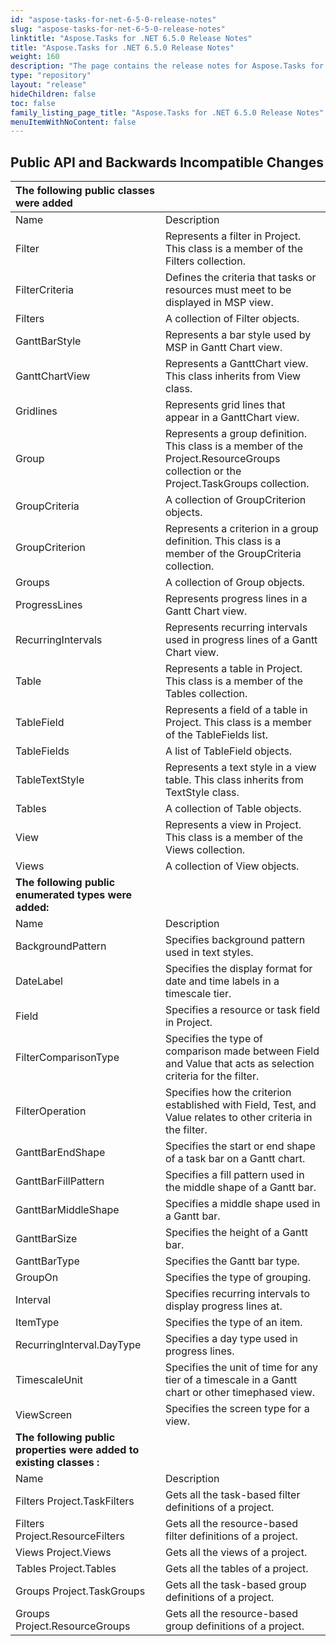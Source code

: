 ```yaml
---
id: "aspose-tasks-for-net-6-5-0-release-notes"
slug: "aspose-tasks-for-net-6-5-0-release-notes"
linktitle: "Aspose.Tasks for .NET 6.5.0 Release Notes"
title: "Aspose.Tasks for .NET 6.5.0 Release Notes"
weight: 160
description: "The page contains the release notes for Aspose.Tasks for .NET 6.5.0."
type: "repository"
layout: "release"
hideChildren: false
toc: false
family_listing_page_title: "Aspose.Tasks for .NET 6.5.0 Release Notes"
menuItemWithNoContent: false
---
```


## **Public API and Backwards Incompatible Changes**
|**The following public classes were added**||
| :- | :- |
|Name|Description|
|Filter|Represents a filter in Project. This class is a member of the Filters collection.|
|FilterCriteria|Defines the criteria that tasks or resources must meet to be displayed in MSP view.|
|Filters|A collection of Filter objects.|
|GanttBarStyle|Represents a bar style used by MSP in Gantt Chart view.|
|GanttChartView|Represents a GanttChart view. This class inherits from View class.|
|Gridlines|Represents grid lines that appear in a GanttChart view.|
|Group|Represents a group definition. This class is a member of the Project.ResourceGroups collection or the Project.TaskGroups collection.|
|GroupCriteria|A collection of GroupCriterion objects.|
|GroupCriterion|Represents a criterion in a group definition. This class is a member of the GroupCriteria collection.|
|Groups|A collection of Group objects.|
|ProgressLines|Represents progress lines in a Gantt Chart view.|
|RecurringIntervals|Represents recurring intervals used in progress lines of a Gantt Chart view.|
|Table|Represents a table in Project. This class is a member of the Tables collection.|
|TableField|Represents a field of a table in Project. This class is a member of the TableFields list.|
|TableFields|A list of TableField objects.|
|TableTextStyle|Represents a text style in a view table. This class inherits from TextStyle class.|
|Tables|A collection of Table objects.|
|View|Represents a view in Project. This class is a member of the Views collection.|
|Views|A collection of View objects.|
|**The following public enumerated types were added:**||
|Name|Description|
|BackgroundPattern|Specifies background pattern used in text styles.|
|DateLabel|Specifies the display format for date and time labels in a timescale tier.|
|Field|Specifies a resource or task field in Project.|
|FilterComparisonType|Specifies the type of comparison made between Field and Value that acts as selection criteria for the filter.|
|FilterOperation|Specifies how the criterion established with Field, Test, and Value relates to other criteria in the filter.|
|GanttBarEndShape|Specifies the start or end shape of a task bar on a Gantt chart.|
|GanttBarFillPattern|Specifies a fill pattern used in the middle shape of a Gantt bar.|
|GanttBarMiddleShape|Specifies a middle shape used in a Gantt bar.|
|GanttBarSize|Specifies the height of a Gantt bar.|
|GanttBarType|Specifies the Gantt bar type.|
|GroupOn|Specifies the type of grouping.|
|Interval|Specifies recurring intervals to display progress lines at.|
|ItemType|Specifies the type of an item.|
|RecurringInterval.DayType|Specifies a day type used in progress lines.|
|TimescaleUnit|Specifies the unit of time for any tier of a timescale in a Gantt chart or other timephased view.|
|ViewScreen|Specifies the screen type for a view.|
|**The following public properties were added to existing classes :**||
|Name|Description|
|Filters Project.TaskFilters|Gets all the task-based filter definitions of a project.|
|Filters Project.ResourceFilters|Gets all the resource-based filter definitions of a project.|
|Views Project.Views|Gets all the views of a project.|
|Tables Project.Tables|Gets all the tables of a project.|
|Groups Project.TaskGroups|Gets all the task-based group definitions of a project.|
|Groups Project.ResourceGroups|Gets all the resource-based group definitions of a project.|


